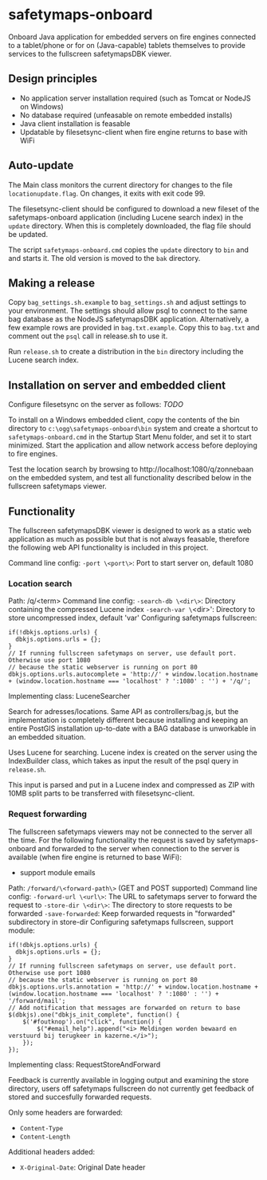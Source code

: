 # safetymaps-onboard

Onboard Java application for embedded servers on fire engines connected to a 
tablet/phone or for on (Java-capable) tablets themselves to provide services 
to the fullscreen safetymapsDBK viewer.

## Design principles

 - No application server installation required (such as Tomcat or NodeJS on Windows)
 - No database required (unfeasable on remote embedded installs)
 - Java client installation is feasable
 - Updatable by filesetsync-client when fire engine returns to base with WiFi

## Auto-update

The Main class monitors the current directory for changes to the file
`locationupdate.flag`. On changes, it exits with exit code 99.

The filesetsync-client should be configured to download a new fileset of the
safetymaps-onboard application (including Lucene search index) in the `update`
directory. When this is completely downloaded, the flag file should be updated.

The script `safetymaps-onboard.cmd` copies the `update` directory to `bin` and
and starts it. The old version is moved to the `bak` directory.

## Making a release

Copy `bag_settings.sh.example` to `bag_settings.sh` and adjust settings to your
environment. The settings should allow psql to connect to the same bag database
as the NodeJS safetymapsDBK application. Alternatively, a few example rows are
provided in `bag.txt.example`. Copy this to `bag.txt` and comment out the `psql` call
in release.sh to use it.

Run `release.sh` to create a distribution in the `bin` directory including the
Lucene search index.

## Installation on server and embedded client

Configure filesetsync on the server as follows:
_TODO_

To install on a Windows embedded client, copy the contents of the bin directory 
to `c:\ogg\safetymaps-onboard\bin` system and create a shortcut to
 `safetymaps-onboard.cmd` in the Startup Start Menu folder, and set it to start
minimized. Start the application and allow network access before deploying to 
fire engines.

Test the location search by browsing to http://localhost:1080/q/zonnebaan on the
embedded system, and test all functionality described below in the fullscreen 
safetymaps viewer.

## Functionality

The fullscreen safetymapsDBK viewer is designed to work as a static web 
application as much as possible but that is not always feasable, therefore the
following web API functionality is included in this project.

Command line config:
 `-port \<port\>`: Port to start server on, default 1080

### Location search

Path: /q/\<term\>
Command line config: 
  `-search-db \<dir\>`: Directory containing the compressed Lucene index
  `-search-var \`<dir\>': Directory to store uncompressed index, default 'var'
Configuring safetymaps fullscreen:
```
if(!dbkjs.options.urls) {
  dbkjs.options.urls = {};
}
// If running fullscreen safetymaps on server, use default port. Otherwise use port 1080
// because the static webserver is running on port 80
dbkjs.options.urls.autocomplete = 'http://' + window.location.hostname + (window.location.hostname === 'localhost' ? ':1080' : '') + '/q/';
```
Implementing class: LuceneSearcher

Search for adresses/locations. Same API as controllers/bag.js, but the 
implementation is completely different because installing and keeping 
an entire PostGIS installation up-to-date with a BAG database is unworkable
in an embedded situation.

Uses Lucene for searching. Lucene index is created on the server using the
IndexBuilder class, which takes as input the result of the psql query in 
`release.sh`.

This input is parsed and put in a Lucene index and compressed as ZIP with 10MB
split parts to be transferred with filesetsync-client.

### Request forwarding

The fullscreen safetymaps viewers may not be connected to the server all the 
time. For the following functionality the request is saved by
safetymaps-onboard and forwarded to the server when connection to the server is
available (when fire engine is returned to base WiFi):

- support module emails

Path: `/forward/\<forward-path\>` (GET and POST supported)
Command line config: 
  `-forward-url \<url\>`: The URL to safetymaps server to forward the request to
  `-store-dir \<dir\>`: The directory to store requests to be forwarded
  `-save-forwarded`: Keep forwarded requests in "forwarded" subdirectory in store-dir 
Configuring safetymaps fullscreen, support module:
```
if(!dbkjs.options.urls) {
  dbkjs.options.urls = {};
}
// If running fullscreen safetymaps on server, use default port. Otherwise use port 1080
// because the static webserver is running on port 80
dbkjs.options.urls.annotation = 'http://' + window.location.hostname +  (window.location.hostname === 'localhost' ? ':1080' : '') + '/forward/mail';
// Add notification that messages are forwarded on return to base
$(dbkjs).one("dbkjs_init_complete", function() {
    $('#foutknop').on("click", function() {
        $("#email_help").append("<i> Meldingen worden bewaard en verstuurd bij terugkeer in kazerne.</i>");
    });
});
```
Implementing class: RequestStoreAndForward

Feedback is currently available in logging output and examining the store 
directory, users off safetymaps fullscreen do not currently get feedback of 
stored and succesfully forwarded requests.

Only some headers are forwarded:
 - `Content-Type`
 - `Content-Length`
 
Additional headers added:
 - `X-Original-Date`: Original Date header

